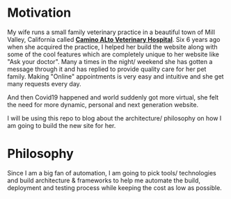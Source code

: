 # Motivation
My wife runs a small family veterinary practice in a beautiful town of Mill Valley, California called **[Camino ALto Veterinary Hospital](https://caminoaltovet.com/)**. 
Six 6 years ago when she acquired the practice, I helped her build the website along with some of the cool features which are completely unique to her website like "Ask your doctor". 
Many a times in the night/ weekend she has gotten a message through it and has replied to provide quality care for her pet family. 
Making "Online" appointments is very easy and intuitive and she get many requests every day.

And then Covid19 happened and world suddenly got more virtual, she felt the need for more dynamic, personal and next generation website.

I will be using this repo to blog about the architecture/ philosophy on how I am going to build the new site for her. 

# Philosophy
Since I am a big fan of automation, I am going to pick tools/ technologies and build architecture & frameworks to help me 
automate the build, deployment and testing process while keeping the cost as low as possible.